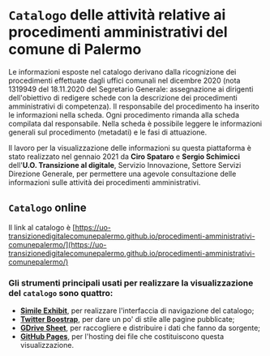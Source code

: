 # `Catalogo` delle attività relative ai procedimenti amministrativi del comune di Palermo

Le informazioni esposte nel catalogo derivano dalla ricognizione dei procedimenti effettuate dagli uffici comunali nel dicembre 2020 (nota 1319949 del 18.11.2020 del Segretario Generale: assegnazione ai dirigenti dell'obiettivo di redigere schede con la descrizione dei procedimenti amministrativi di competenza). Il responsabile del procedimento ha inserito le informazioni nella scheda. Ogni procedimento rimanda alla scheda compilata dal responsabile. Nella scheda è possibile leggere le informazioni generali sul procedimento (metadati) e le fasi di attuazione.

Il lavoro per la visualizzazione delle informazioni su questa piattaforma è stato realizzato nel gennaio 2021 da **Ciro Spataro** e **Sergio Schimicci** dell'**U.O. Transizione al digitale**, Servizio Innovazione, Settore Servizi Direzione Generale, per permettere una agevole consultazione delle informazioni sulle attività dei procedimenti amministrativi.

## `Catalogo` online 
Il link al catalogo è [https://uo-transizionedigitalecomunepalermo.github.io/procedimenti-amministrativi-comunepalermo/](https://uo-transizionedigitalecomunepalermo.github.io/procedimenti-amministrativi-comunepalermo/)

### Gli strumenti principali usati per realizzare la visualizzazione del `catalogo` sono quattro:
- [**Simile Exhibit**](http://www.simile-widgets.org/exhibit3/), per realizzare l'interfaccia di navigazione del catalogo;
- [**Twitter Boostrap**](http://getbootstrap.com/), per dare un po' di stile alle pagine pubblicate;
- [**GDrive Sheet**](https://www.google.com/sheets/about/), per raccogliere e distribuire i dati che fanno da sorgente;
- [**GitHub Pages**](https://pages.github.com/), per l'hosting dei file che costituiscono questa visualizzazione.
